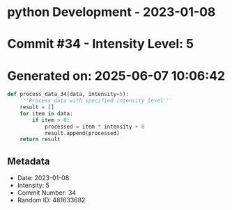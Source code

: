 ﻿# python Development - 2023-01-08
# Commit #34 - Intensity Level: 5
# Generated on: 2025-06-07 10:06:42
```python
def process_data_34(data, intensity=5):
    '''Process data with specified intensity level'''
    result = []
    for item in data:
        if item > 0:
            processed = item * intensity + 8
            result.append(processed)
    return result
```
## Metadata
- Date: 2023-01-08
- Intensity: 5
- Commit Number: 34
- Random ID: 481633682
